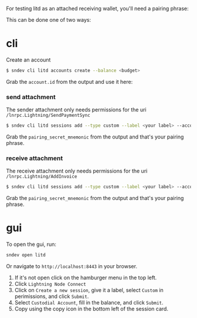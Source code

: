 For testing litd as an attached receiving wallet, you'll need a pairing phrase:

This can be done one of two ways:

# cli
Create an account

```bash
$ sndev cli litd accounts create --balance <budget>
```

Grab the `account.id` from the output and use it here:

### send attachment 
The sender attachment only needs permissions for the uri `/lnrpc.Lightning/SendPaymentSync`

```bash
$ sndev cli litd sessions add --type custom --label <your label> --account_id <account_id> --uri /lnrpc.Lightning/SendPaymentSync
```

Grab the `pairing_secret_mnemonic` from the output and that's your pairing phrase.

### receive attachment
The receive attachment only needs permissions for the uri `/lnrpc.Lightning/AddInvoice`


```bash
$ sndev cli litd sessions add --type custom --label <your label> --account_id <account_id> --uri /lnrpc.Lightning/AddInvoice
```

Grab the `pairing_secret_mnemonic` from the output and that's your pairing phrase.

# gui

To open the gui, run:

```bash
sndev open litd
```

Or navigate to `http://localhost:8443` in your browser.

1. If it's not open click on the hamburger menu in the top left.
2. Click `Lightning Node Connect`
3. Click on `Create a new session`, give it a label, select `Custom` in perimissions, and click `Submit`.
4. Select `Custodial Account`, fill in the balance, and click `Submit`.
5. Copy using the copy icon in the bottom left of the session card.


